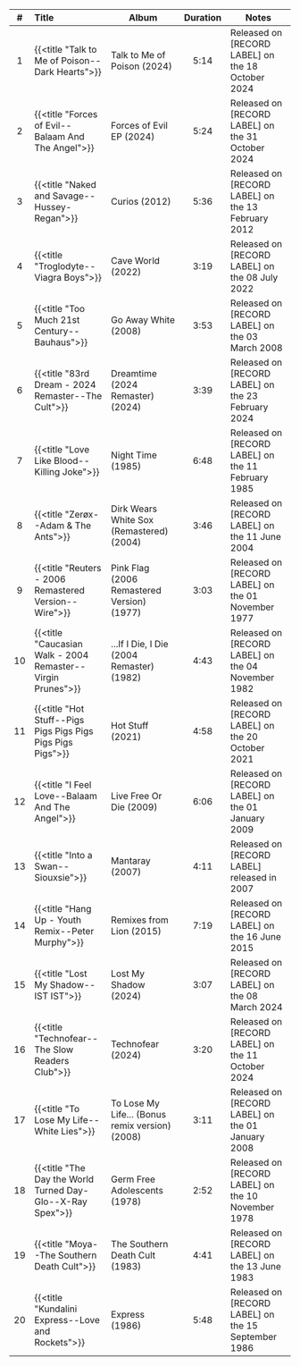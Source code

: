 | # | Title | Album | Duration | Notes |
|:--:|:--|--|:--:|--|
| 1 | {{<title "Talk to Me of Poison--Dark Hearts">}} | Talk to Me of Poison (2024) | 5:14 | Released on [RECORD LABEL] on the 18 October 2024 |
| 2 | {{<title "Forces of Evil--Balaam And The Angel">}} | Forces of Evil EP (2024) | 5:24 | Released on [RECORD LABEL] on the 31 October 2024 |
| 3 | {{<title "Naked and Savage--Hussey-Regan">}} | Curios (2012) | 5:36 | Released on [RECORD LABEL] on the 13 February 2012 |
| 4 | {{<title "Troglodyte--Viagra Boys">}} | Cave World (2022) | 3:19 | Released on [RECORD LABEL] on the 08 July 2022 |
| 5 | {{<title "Too Much 21st Century--Bauhaus">}} | Go Away White (2008) | 3:53 | Released on [RECORD LABEL] on the 03 March 2008 |
| 6 | {{<title "83rd Dream - 2024 Remaster--The Cult">}} | Dreamtime (2024 Remaster) (2024) | 3:39 | Released on [RECORD LABEL] on the 23 February 2024 |
| 7 | {{<title "Love Like Blood--Killing Joke">}} | Night Time (1985) | 6:48 | Released on [RECORD LABEL] on the 11 February 1985 |
| 8 | {{<title "Zerøx--Adam & The Ants">}} | Dirk Wears White Sox (Remastered) (2004) | 3:46 | Released on [RECORD LABEL] on the 11 June 2004 |
| 9 | {{<title "Reuters - 2006 Remastered Version--Wire">}} | Pink Flag (2006 Remastered Version) (1977) | 3:03 | Released on [RECORD LABEL] on the 01 November 1977 |
| 10 | {{<title "Caucasian Walk - 2004 Remaster--Virgin Prunes">}} | ...If I Die, I Die (2004 Remaster) (1982) | 4:43 | Released on [RECORD LABEL] on the 04 November 1982 |
| 11 | {{<title "Hot Stuff--Pigs Pigs Pigs Pigs Pigs Pigs Pigs">}} | Hot Stuff (2021) | 4:58 | Released on [RECORD LABEL] on the 20 October 2021 |
| 12 | {{<title "I Feel Love--Balaam And The Angel">}} | Live Free Or Die (2009) | 6:06 | Released on [RECORD LABEL] on the 01 January 2009 |
| 13 | {{<title "Into a Swan--Siouxsie">}} | Mantaray (2007) | 4:11 | Released on [RECORD LABEL] released in 2007 |
| 14 | {{<title "Hang Up - Youth Remix--Peter Murphy">}} | Remixes from Lion (2015) | 7:19 | Released on [RECORD LABEL] on the 16 June 2015 |
| 15 | {{<title "Lost My Shadow--IST IST">}} | Lost My Shadow (2024) | 3:07 | Released on [RECORD LABEL] on the 08 March 2024 |
| 16 | {{<title "Technofear--The Slow Readers Club">}} | Technofear (2024) | 3:20 | Released on [RECORD LABEL] on the 11 October 2024 |
| 17 | {{<title "To Lose My Life--White Lies">}} | To Lose My Life... (Bonus remix version) (2008) | 3:11 | Released on [RECORD LABEL] on the 01 January 2008 |
| 18 | {{<title "The Day the World Turned Day-Glo--X-Ray Spex">}} | Germ Free Adolescents (1978) | 2:52 | Released on [RECORD LABEL] on the 10 November 1978 |
| 19 | {{<title "Moya--The Southern Death Cult">}} | The Southern Death Cult (1983) | 4:41 | Released on [RECORD LABEL] on the 13 June 1983 |
| 20 | {{<title "Kundalini Express--Love and Rockets">}} | Express (1986) | 5:48 | Released on [RECORD LABEL] on the 15 September 1986 |
